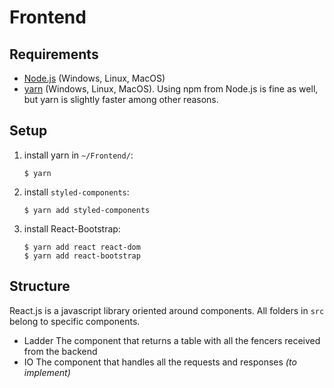 # Frontend
## Requirements
* [Node.js](https://nodejs.org/en/download/) (Windows, Linux, MacOS)
* [yarn](https://yarnpkg.com/en/docs/install) (Windows, Linux, MacOS). Using npm from Node.js is fine as well, but yarn is slightly faster among other reasons.

## Setup
1. install yarn in `~/Frontend/`:
    ```
    $ yarn
    ```
2. install `styled-components`:
    ```
    $ yarn add styled-components
    ```
3. install React-Bootstrap:
    ```
    $ yarn add react react-dom
    $ yarn add react-bootstrap
    ```
## Structure
React.js is a javascript library oriented around components. All folders in `src` belong to specific components.
* Ladder The component that returns a table with all the fencers received from the backend
* IO The component that handles all the requests and responses *(to implement)* 